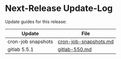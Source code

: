 # Next-Release Update-Log

Update guides for this release:

| Update             | File                                             |
| ------------------ | ------------------------------------------------ |
| cron-job snapshots | [cron-job-snapshots.md](./cron-job-snapshots.md) |
| gitlab 5.5.1       | [gitlab-550.md](./gitlab-551.md)                 |
